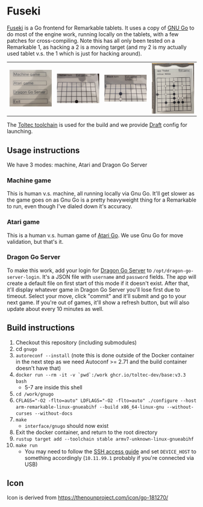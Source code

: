 # Fuseki

[Fuseki](https://senseis.xmp.net/?Fuseki) is a Go frontend for Remarkable tablets. It uses a copy of [GNU Go](https://github.com/palfrey/gnugo) to do most of the engine work, running locally on the tablets, with a few patches for cross-compiling. Note this has all only been tested on a Remarkable 1, as hacking a 2 is a moving target (and my 2 is my actually used tablet v.s. the 1 which is just for hacking around).

<table style="border: 0px; border-style: none; border-spacing: 0px" spacing="0"><tr><td><img src="screenshots/start menu.jpg" width="200" /></td><td><img src="screenshots/machine game.jpg" width="200" /></td><td><img src="screenshots/atari game.jpg" width="200" /></td><td><img src="screenshots/dragon game.jpg" width="200" /></td></tr></table>

The [Toltec toolchain](https://github.com/toltec-dev/toolchain) is used for the build and we provide [Draft](https://github.com/dixonary/draft-reMarkable?tab=readme-ov-file#draft-remarkable) config for launching.

## Usage instructions

We have 3 modes: machine, Atari and Dragon Go Server

### Machine game

This is human v.s. machine, all running locally via Gnu Go. It'll get slower as the game goes on as Gnu Go is a pretty heavyweight thing for a Remarkable to run, even though I've dialed down it's accuracy.

### Atari game

This is a human v.s. human game of [Atari Go](https://senseis.xmp.net/?AtariGo). We use Gnu Go for move validation, but that's it.

### Dragon Go Server

To make this work, add your login for [Dragon Go Server](https://www.dragongoserver.net/) to `/opt/dragon-go-server-login`. It's a JSON file with `username` and `password` fields. The app will create a default file on first start of this mode if it doesn't exist. After that, it'll display whatever game in Dragon Go Server you'll lose first due to timeout. Select your move, click "commit" and it'll submit and go to your next game. If you're out of games, it'll show a refresh button, but will also update about every 10 minutes as well.
 
## Build instructions

1. Checkout this repository (including submodules)
2. cd `gnugo`
3. `autoreconf --install` (note this is done outside of the Docker container in the next step as we need Autoconf >= 2.71 and the build container doesn't have that)
4. ``docker run --rm -it -v `pwd`:/work ghcr.io/toltec-dev/base:v3.3 bash``
    * 5-7 are inside this shell
5. `cd /work/gnugo`
6. `CFLAGS="-O2 -flto=auto" LDFLAGS="-O2 -flto=auto" ./configure --host arm-remarkable-linux-gnueabihf --build x86_64-linux-gnu --without-curses --without-docs`
7. `make`
    * `interface/gnugo` should now exist
8. Exit the docker container, and return to the root directory
9. `rustup target add --toolchain stable armv7-unknown-linux-gnueabihf`
10. `make run`
     * You may need to follow the [SSH access guide](https://remarkable.guide/guide/access/ssh.html) and set `DEVICE_HOST` to something accordingly (`10.11.99.1` probably if you're connected via USB)

## Icon

Icon is derived from https://thenounproject.com/icon/go-181270/